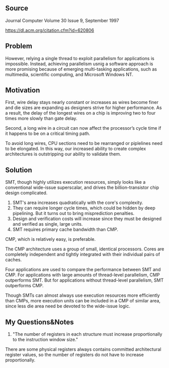 ## Source

Journal Computer Volume 30 Issue 9, September 1997 

https://dl.acm.org/citation.cfm?id=620806

## Problem

However, relying a single thread to exploit parallelism for applications is impossible. Instead, achieving parallelism usnig a software approach is more promising because of emerging multi-tasking applications, such as multimedia, scientific computing, and Microsoft Windows NT.

## Motivation

First, wire delay stays nearly constant or increases as wires become finer and die sizes are expanding as designers strive for higher performance. As a result, the delay of the longest wires on a chip is improving two to four times more slowly than gate delay.

Second, a long wire in a circuit can now affect the processor’s cycle time if it happens to be on a critical timing path.

To avoid long wires, CPU sections need to be rearranged or piplelines need to be elongated. In this way, our increased ability to create complex architectures is outstripping our ability to validate them.

## Solution

SMT, though highly utilizes execution resources, simply looks like a conventional wide-issue superscalar, and drives the billion-transistor chip design complicated. 

1) SMT's area increases quadratically with the core's complexity. 
2) They can require longer cycle times, which could be hidden by deep pipelining. But it turns out to bring misprediction penalties.
3) Design and verification costs will increase since they must be designed and verified as single, large units.
4) SMT requires primary cache bandwidth than CMP.

CMP, which is relatively easy, is preferable.

The CMP architecture uses a group of small, identical processors. Cores are completely independent and tightly integrated with their individual pairs of caches.

Four applications are used to compare the performance between SMT and CMP. For applications with large amounts of thread-level parallelism, CMP outperforms SMT. But for applications without thread-level parallelism, SMT outperforms CMP.

Though SMTs can almost always use execution resources more efficiently than CMPs, more execution units can be included in a CMP of similar area, since less die area need be devoted to the wide-issue logic.

## My Questions&Notes

1. "The number of registers in each structure must increase proportionally to the instruction window size."

There are some physical registers always contains committed architectural register values, so the number of registers do not have to increase proportionally.